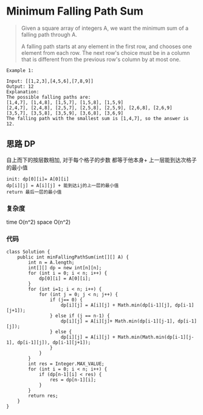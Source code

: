 # Minimum Falling Path Sum
> Given a square array of integers A, we want the minimum sum of a falling path through A.
> 
> A falling path starts at any element in the first row, and chooses one element from each row.  The next row's choice must be in a column that is different from the previous row's column by at most one.

 
	
	Example 1:
	
	Input: [[1,2,3],[4,5,6],[7,8,9]]
	Output: 12
	Explanation: 
	The possible falling paths are:
	[1,4,7], [1,4,8], [1,5,7], [1,5,8], [1,5,9]
	[2,4,7], [2,4,8], [2,5,7], [2,5,8], [2,5,9], [2,6,8], [2,6,9]
	[3,5,7], [3,5,8], [3,5,9], [3,6,8], [3,6,9]
	The falling path with the smallest sum is [1,4,7], so the answer is 12.


## 思路 DP
自上而下的按层数相加, 对于每个格子的步数 都等于他本身+ 上一层能到达次格子的最小值
	
	init: dp[0][i]= A[0][i]
	dp[i][j] = A[i][j] + 能到达ij的上一层的最小值 
	return 最后一层的最小值
	
### 复杂度
time O(n^2) space O(n^2)
### 代码
```
class Solution {
    public int minFallingPathSum(int[][] A) {
        int n = A.length;
        int[][] dp = new int[n][n];
        for (int i = 0; i < n; i++) {
            dp[0][i] = A[0][i];
        }
        for (int i=1; i < n; i++) {
            for (int j = 0; j < n; j++) {
                if (j== 0) {
                    dp[i][j] = A[i][j] + Math.min(dp[i-1][j], dp[i-1][j+1]);
                } else if (j == n-1) {
                    dp[i][j] = A[i][j]+ Math.min(dp[i-1][j-1], dp[i-1][j]);
                } else {
                    dp[i][j] = A[i][j] + Math.min(Math.min(dp[i-1][j-1], dp[i-1][j]), dp[i-1][j+1]);
                }
            }
        }
        int res = Integer.MAX_VALUE;
        for (int i = 0; i < n; i++) {
            if (dp[n-1][i] < res) {
                res = dp[n-1][i];
            }
        }
        return res;
    }
}
```